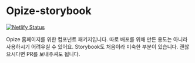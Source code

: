 # Opize-storybook
[![Netlify Status](https://api.netlify.com/api/v1/badges/e213bb49-a9df-4c93-9fa5-65530f0d8d29/deploy-status)](https://app.netlify.com/sites/heuristic-payne-af3b23/deploys)

Opize 홈페이지를 위한 컴포넌트 패키지입니다. 따로 배포를 위해 만든 용도는 아니라 사용하시기 어려우실 수 있어요.
Storybook도 처음이라 미숙한 부분이 있습니다. 괜찮으시다면 PR를 보내주셔도 됩니다.